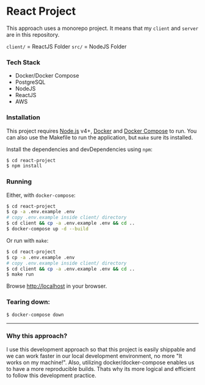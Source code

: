 # React Project
This approach uses a monorepo project. It means that my `client` and `server` are in this repository.

`client/` = ReactJS Folder
`src/`    = NodeJS Folder

### Tech Stack
  - Docker/Docker Compose
  - PostgreSQL
  - NodeJS
  - ReactJS
  - AWS

### Installation

This project requires [Node.js](https://nodejs.org/) v4+, [Docker](https://www.docker.com/) and [Docker Compose](https://docs.docker.com/compose/install/) to run. You can also use the Makefile to run the application, but `make` sure its installed.

Install the dependencies and devDependencies using `npm`:
```sh
$ cd react-project
$ npm install
```

### Running

Either, with `docker-compose`:
```sh
$ cd react-project
$ cp -a .env.example .env
# copy .env.example inside client/ directory
$ cd client && cp -a .env.example .env && cd ..
$ docker-compose up -d --build
```

Or run with `make`:
```sh
$ cd react-project
$ cp -a .env.example .env
# copy .env.example inside client/ directory
$ cd client && cp -a .env.example .env && cd ..
$ make run
```
Browse [http://localhost](http://localhost) in your browser.

### Tearing down:
```sh
$ docker-compose down
```

---
### Why this approach?
I use this development approach so that this project is easily shippable and we can work faster in our local development environment, no more "It works on my machine!". Also, utilizing docker/docker-compose enables us to have a more reproducible builds. Thats why its more logical and efficient to follow this development practice.